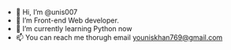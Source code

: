 - 👋 Hi, I’m @unis007
- 👀 I’m Front-end Web developer.
- 🌱 I’m currently learning Python now
- 📫 You can reach me thorugh email youniskhan769@gmail.com

<!---
unis007/unis007 is a ✨ special ✨ repository because its `README.md` (this file) appears on your GitHub profile.
You can click the Preview link to take a look at your changes.
--->
